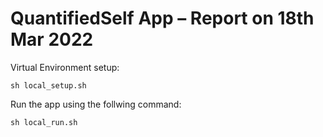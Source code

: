 # QuantifiedSelf App – Report on 18th Mar 2022
Virtual Environment setup:
```
sh local_setup.sh
```
Run the app using the follwing command:
```
sh local_run.sh
```
